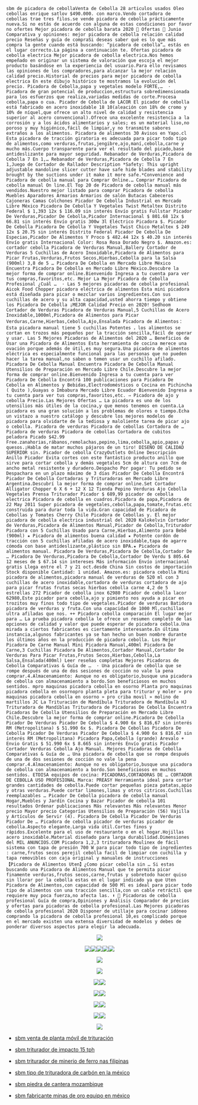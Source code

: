 
```
sbm de picadora de cebollaVenta de Cebolla 28 articulos usados Oleo cebollas enrique satlov $490.000. con marco.Vendo cortadora de cebollas trae tres filos.se vende picadora de cebolla prácticamente nueva.Si no estás de acuerdo con alguna de estas condiciones por favor no ofertes Mejor picadora de cebolla barata 2020 🥇 Ofertas 🥇 Junio Comparativa y opiniones: mejor picadora de cebolla relación calidad precio Reseñas y guía de compraSi deseas saber qué es lo que más compra la gente cuando está buscando: “picadora de cebolla”… estás en el lugar correcto.La página a continuación te. Ofertas picadora de cebolla electrica Mejor picadora de cebolla electrica.Nos hemos empeñado en originar un sistema de valoración que escoja el mejor producto basándose en la experiencia del usuario.Para ello revisamos las opiniones de los compradores,para alcanzar la mejor relación calidad precio.Historial de precios para mejor picadora de cebolla electrica En este dibujo histórico te mostramos la evolución del precio. Picadora de Cebolla,papa y vegetales modelo FORTE,…  · Picadora de gran potencial de produccion,estructura sobredimensionada para los esfuerzos que realiza,variadas medidas de corte.Procesa cebolla,papa o cua. Picador de Cebolla de LACOR El picador de cebolla está fabricado en acero inoxidable 18 10(aleación con 18% de cromo y 10% de níquel,que ofrece un alto nivel de calidad y resistencia superior al acero convencional).Ofrece una excelente resistencia a la corrosión y a los ácidos alimentarios y sales; es un material liso,no poroso y muy higiénico,fácil de limpiar,y no transmite sabores extraños a los alimentos. Picadora de alimentos 30 Avisos en Yapo.cl Esta picadora de tracción giratoria es adecuada para picar todo tipo de alimentos,como verduras,frutas,jengibre,ajo,maní,cebolla,carne y mucho más.Cuerpo transparente para ver el resultado del picado,base antideslizante para mayor seguridad. Rebanador de Verduras,Picadora de Cebolla 7 En 1,… Rebanador de Verduras,Picadora de Cebolla 7 En 1,Juego de Cortador de Rallador Description *Safety: This upright adjustable mandoline slicer cutter have safe hide blades and stability brought by the suctions under it make it more safe.*Convenience and Picadora de cebolla manual para Comprar Online.… Comprar Picadora de cebolla manual On line.El Top 20 de Picadora de cebolla manual más vendidos.Nuestro mejor listado para comprar Picadora de cebolla Muebles Aparadores Armarios Armarios de salón Butacas Cabeceros Cajoneras Camas Colchones Picador De Cebolla Industrial en Mercado Libre México Picadora De Cebolla Y Vegetales Twist Metaltex Distrito Federal $ 1,393 12x $ 116.09 sin interés Envío gratis Fullstar Picador De Verduras,Picador De Cebolla,Picador Internacional $ 801.68 12x $ 66.81 sin interés Envío gratis 300w 3l Eléctrico Picadora $. Picador De Cebolla Picadora De Cebolla Y Vegetales Twist Chico Metaltex $ 249 12x $ 20.75 sin interés Distrito Federal Picador De Cebolla De Especias,Picador De Alimentos Y Proco $ 482.44 12x $ 40.20 sin interés Envío gratis Internacional Color: Rosa Rosa Dorado Negro $. Amazon.es: cortador cebolla Picadora de Verduras Manual,Ballery Cortador de Verduras 5 Cuchillas de Acero Inoxidable,Picadora de Alimentos para Picar Frutas,Verduras,Frutos Secos,Hierbas,Cebolla para la Salsa (900ml) 3,8 de 5 … Picadora De Cebolla en Mercado Libre México Encuentra Picadora De Cebolla en Mercado Libre México.Descubre la mejor forma de comprar online.Bienvenido Ingresa a tu cuenta para ver tus compras,favoritos,etc. Mejor La Mejor Picadora de Cebolla Profesional ¿Cuál …  · Las 5 mejores picadoras de cebolla profesional Aicok Food Chopper picadora eléctrica de alimentos Esta mini picadora está diseñada para picar o mezclar varios ingredientes.Con sus cuchillas de acero y su alta capacidad,usted ahorra tiempo y obtiene los Picadora De Cebolla ¡MEJOR Calidad Precio en 2020! Sedhoom Cortador de Verduras Picadora de Verduras Manual,5 Cuchillas de Acero Inoxidable,1000ml,Picadora de Alimentos para Picar Verduras,Carne,Hierbas,Cebolla,Ajo,Ensalada Picadora de Alimentos：Esta picadora manual tiene 5 cuchillas Potentes ，los alimentos se cortan en trozos más pequeños por la tracción sencilla,fácil de operar y usar. Las 5 Mejores Picadoras de Alimentos del 2020 … Beneficios de Usar una Picadora de Alimentos Esta herramienta de cocina merece una ovación porque además de útil,es muy segura.Una picadora de alimentos eléctrica es especialmente funcional para las personas que no pueden hacer la tarea manual,no saben o temen usar un cuchillo afilado. Picadora De Cebolla Manual Encuentra Picadora De Cebolla Manual Utensilios de Preparación en Mercado Libre Chile.Descubre la mejor forma de comprar online.Bienvenido Ingresa a tu cuenta para ver Picadora De Cebolla Encontrá 100 publicaciones para Picadora De Cebolla en Alimentos y Bebidas,Electrodomésticos o Cocina en Pichincha ( Quito ),Guayas o Imbabura Mercado Libre Ecuador Bienvenido Ingresa a tu cuenta para ver tus compras,favoritos,etc. ⇒ Picadora de ajo y cebolla Precio.Las Mejores Ofertas … La picadora es uno de los utensilios más útiles de la cocina,y que menos tenemos en cuenta.La picadora es una gran solución a los problemas de olores o tiempo.Echa un vistazo a nuestro catálogo y descubre los mejores modelos de picadora para olvidarte de la tediosa y maloliente tarea de picar ajo o cebolla. Picadora de verduras Picadora de cebollas Cortadora de … Picadora de verduras Picadora de cebollas Cortadora de cubitos peladora Picado $42.99 Free.zanahorias,rábanos,remolachas,pepino,lima,cebolla,apio,papas y quesos.¡Habla de matar muchos pájaros de un tiro! DISEÑO DE CALIDAD SUPERIOR sin. Picador de cebolla CrazyOutlets Online Descripción Anillo Picador Evita cortes con este fantástico producto anillo que sirve para cortar cebolla y demás vegetales 5cm de altura con 7cm de ancho metal resistente y duradero.Despacho Por pagar: Tu pedido se Despachara en un plazo máximo de 3 días Picador De Cebolla Encontrá Picador De Cebolla Cortadoras y Trituradoras en Mercado Libre Argentina.Descubrí la mejor forma de comprar online.Set Cortador Alligator Chopper 6 X 6 + 12 X 12 Tienda Pepino Verduras Ajo Cebolla Vegetales Prensa Triturador Picador $ 689,99 picador de cebolla electrica Picadora de cebolla en cuadros.Picadora de papa,Picadora de 22 May 2011 Super picadora de vegetales,cebolla,papa,tomate,frutas.etc construida para durar toda la vida.Gran capacidad de Picadora de Cebollas y Tomates Cherry Chile Picadora de Cebollas y. El mejor picadora de cebolla electrica industrial del 2020 Kalokelvin Cortador de Verduras,Picadora de Alimentos Manual,Picador de Cebolla,Triturador Picadora con 5 Cuchillas Usado para Carne,Hierbas,Alimento para Bebé (900ml) ★ Picadora de alimentos buena calidad ★ Potente cordón de tracción con 5 cuchillas afiladas de acero inoxidable,tapa de agarre cómoda con base antideslizante,plástico sin BPA.★ Picadora de alimentos manual. Picadora De Verduras,Picadora De Cebolla,Cortador De … Picadora De Verduras,Picadora De Cebolla,Cortador De Verdu $ 805.64 12 meses de $ 67.14 sin intereses Más información Envío internacional gratis Llega entre el 7 y 21 oct.desde China Sin costos de importación Stock disponible Cantidad: 1 unidad. Amazon.es: picadora cebolla Mini picadora de alimentos,picadora manual de verduras de 520 ml con 3 cuchillas de acero inoxidable,cortadora de verduras cortadora de ajo para picar frutas frutas secas hierbas cebolla carne 4,2 de 5 estrellas 272 Picador de cebolla inox 62980 Picador de cebolla lacor 62980,Este picador para cebolla,ajo y pimiento nos ayuda a picar en trozitos muy finos todo tipo de vegetales.Picador de verduras Batidora picadora de verduras y fruta.Con una capacidad de 1000 Ml,cuchillas ultra afiladas que nos. ++ Picadora cebolla comparación El lugar mejor para … La prueba picadora cebolla le ofrece un resumen completo de las opciones de calidad y valor que puede esperar de picadora cebolla.Una mirada a ciertos fabricantes es ciertamente interesante.En última instancia,algunos fabricantes ya se han hecho un buen nombre durante los últimos años en la producción de picadora cebolla. Los Mejor Picadora De Carne Manual Mini Picadora Manual,400ml Picadora De Carne,3 Cuchillas Picadora De Alimentos,Cortador Manual,Cortador De Verduras Para Picar Frutas,Frutos Secos,Hierbas,Cebolla,La Salsa,Ensalada(400ml) Leer reseñas completas Mejores Picadoras de Cebolla Comparativas & Guía de …  · Una picadora de cebolla que se rompe después de una de dos sesiones de cocción no vale la pena comprar.4.Almacenamiento: Aunque no es obligatorio,busque una picadora de cebolla con almacenamiento a bordo.Son beneficiosos en muchos sentidos. mpro maquinas picadora cebolla en osorno Planta pro maquinas picadora cebolla en osornopro planta pleta para triturar y moler » pro maquinas picadora cebolla en osorno » pro criba movil » molino de martillos JC La Trituración de Mandíbula Trituradora de Mandíbula HJ Trituradora de Mandíblas Trituradora de Picadoras De Cebolla Encuentra Picadoras De Cebolla Utensilios de Preparación en Mercado Libre Chile.Descubre la mejor forma de comprar online.Picadora De Cebolla Picador De Verduras Picador De Cebolla $ 4.900 6x $ 816,67 sin interés RM (Metropolitana) $ 51.990 6x $. Picadora De Cebollas Picadora De Cebolla Picador De Verduras Picador De Cebolla $ 4.900 6x $ 816,67 sin interés RM (Metropolitana) Picadora Papa,Cebolla (grande) Arevalo + Envio Gratis $ 51.990 6x $ 8.665 sin interés Envío gratis Picador Cortador Verduras Cebolla Ajo Manual. Mejores Picadoras de Cebolla Comparativas & Guía de … Una picadora de cebolla que se rompe después de una de dos sesiones de cocción no vale la pena comprar.4.Almacenamiento: Aunque no es obligatorio,busque una picadora de cebolla con almacenamiento a bordo.Son beneficiosos en muchos sentidos. ETDISA equipos de cocina: PICADORAS,CORTADORAS DE … CORTADOR DE CEBOLLA USO PROFESIONAL Marca: PREASY Herramienta ideal para cortar grandes cantidades de cebolla.Puede cortar pequeñas pieza patatas,apio y otras verduras.Puede cortar limones,limas y otros citricos.Cuchillas reemplazables … Picador De Cebolla picadora de cebolla manual Hogar,Muebles y Jardín Cocina y Bazar Picador de cebolla 101 resultados Ordenar publicaciones Más relevantes Más relevantes Menor precio Mayor precio Categorías Utensilios de Preparación (56) Vajilla y Artículos de Servir (4). Picadora De Cebolla Picador De Verduras Picador De … Picadora de cebolla picador de verduras picador de cebolla.Aspecto elegante.Larga vida útil.Cortes finos y rápidos.Excelente para el uso de restaurante o en el hogar.Hojillas acero inoxidable.Material diseñado para larga durabilidad.Dimensiones del MIL ANUNCIOS.COM Picadora 1,2,3 trituradora Moulinex de fácil sistema con tapa de presión 700 W para picar todo tipo de ingredientes : carne,frutos secos perejil cebolla facil de limpiar con cuchilla y tapa removibles con caja original y manuales de instrucciones 【Picadora de Alimentos Uten】¿Como picar cebolla sin … Si estas buscando una Picadora de Alimentos Manual que te permita picar finamente verduras,frutos secos,carne,frutas y sobretodo hacer quiso sin llorar por la cebolla estas en el lugar indicado ya que Uten Picadora de Alimentos,con capacidad de 500 Ml es ideal para picar todo tipo de alimentos con una tracción sencilla,con un cable retráctil que requiere muy poca fuerza,no afecta las. ⬆️ 🥇 Picadoras de cebolla profesional Guía de compra,Opiniones y Análisis Comparador de precios y ofertas para picadoras de cebolla profesional.Las Mejores picadoras de cebolla profesional 2020 Disponer de utillaje para cocinar idóneo comprando la picadora de cebolla profesional 10,es complicado porque en el mercado existen una extensa diversidad de modelos y debes de ponderar diversos aspectos para elegir la adecuada. 
```

<div align="center">

<a href="https://es-crusher.shibang-china.com/github&k=sbm+de+picadora+de+cebolla"><img src="https://static.shibang-china.com/es/crusher/logo.jpg"></a>

<a href="https://es-crusher.shibang-china.com/github&k=sbm+de+picadora+de+cebolla"><img src="https://static.shibang-china.com/es/crusher/index.jpg"></a><a href="https://es-crusher.shibang-china.com/material.htmlgithub&k=sbm+de+picadora+de+cebolla"><img src="https://static.shibang-china.com/es/crusher/material.jpg"></a><a href="https://es-crusher.shibang-china.com/application.htmlgithub&k=sbm+de+picadora+de+cebolla"><img src="https://static.shibang-china.com/es/crusher/application.jpg"></a><a href="https://es-crusher.shibang-china.com/aboutus.htmlgithub&k=sbm+de+picadora+de+cebolla"><img src="https://static.shibang-china.com/es/crusher/aboutus.jpg"></a><a href="https://es-crusher.shibang-china.com/contact.htmlgithub&k=sbm+de+picadora+de+cebolla"><img src="https://static.shibang-china.com/es/crusher/contact.jpg"></a>

<a href="https://es-crusher.shibang-china.com/github&k=sbm+de+picadora+de+cebolla"><img src="https://static.shibang-china.com/es/crusher/banner.jpg"></a>

<a href="https://swt.shibang-china.com/github&k=sbm+de+picadora+de+cebolla"><img src="https://static.shibang-china.com/es/crusher/text.jpg"></a>

<a href="https://swt.shibang-china.com/github&k=sbm+de+picadora+de+cebolla"><img src="https://static.shibang-china.com/es/crusher/chat.jpg"></a><a href="https://es-crusher.shibang-china.com/contact.htmlgithub&k=sbm+de+picadora+de+cebolla"><img src="https://static.shibang-china.com/es/crusher/message.jpg"></a>

<a href="https://es-crusher.shibang-china.com/products/pe.htmlgithub&k=sbm+de+picadora+de+cebolla"><img src="https://static.shibang-china.com/es/crusher/pe.jpg"></a><a href="https://es-crusher.shibang-china.com/products/pf.htmlgithub&k=sbm+de+picadora+de+cebolla"><img src="https://static.shibang-china.com/es/crusher/pf.jpg"></a>

<a href="https://es-crusher.shibang-china.com/products/hpt.htmlgithub&k=sbm+de+picadora+de+cebolla"><img src="https://static.shibang-china.com/es/crusher/hpt.jpg"></a><a href="https://es-crusher.shibang-china.com/products/vsi.htmlgithub&k=sbm+de+picadora+de+cebolla"><img src="https://static.shibang-china.com/es/crusher/vsi.jpg"></a>

<a href="https://es-crusher.shibang-china.com/products/klv.htmlgithub&k=sbm+de+picadora+de+cebolla"><img src="https://static.shibang-china.com/es/crusher/klv.jpg"></a><a href="https://es-crusher.shibang-china.com/products/portable.htmlgithub&k=sbm+de+picadora+de+cebolla"><img src="https://static.shibang-china.com/es/crusher/portable.jpg"></a>

<a href="https://swt.shibang-china.com/github&k=sbm+de+picadora+de+cebolla"><img src="https://static.shibang-china.com/es/crusher/case.jpg"></a>

</div>


* [sbm venta de planta móvil de trituración](sbm%20venta%20de%20planta%20m%C3%B3vil%20de%20trituraci%C3%B3n.md)

* [sbm triturador de impacto 15 tph](sbm%20triturador%20de%20impacto%2015%20tph.md)

* [sbm triturador de minerio de ferro nas filipinas](sbm%20triturador%20de%20minerio%20de%20ferro%20nas%20filipinas.md)

* [sbm tipo de trituradora de carbón en la méxico](sbm%20tipo%20de%20trituradora%20de%20carb%C3%B3n%20en%20la%20m%C3%A9xico.md)

* [sbm piedra de cantera mozambique](sbm%20piedra%20de%20cantera%20mozambique.md)

* [sbm fabricante minas de oro equipo en méxico](sbm%20fabricante%20minas%20de%20oro%20equipo%20en%20m%C3%A9xico.md)